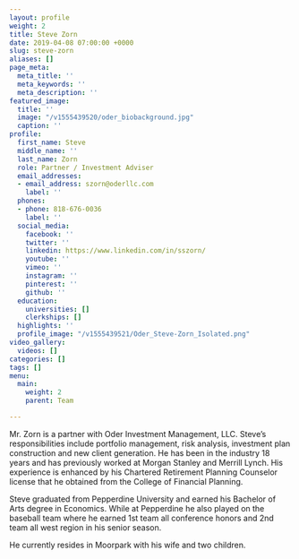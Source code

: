 ```yaml
---
layout: profile
weight: 2
title: Steve Zorn
date: 2019-04-08 07:00:00 +0000
slug: steve-zorn
aliases: []
page_meta:
  meta_title: ''
  meta_keywords: ''
  meta_description: ''
featured_image:
  title: ''
  image: "/v1555439520/oder_biobackground.jpg"
  caption: ''
profile:
  first_name: Steve
  middle_name: ''
  last_name: Zorn
  role: Partner / Investment Adviser
  email_addresses:
  - email_address: szorn@oderllc.com
    label: ''
  phones:
  - phone: 818-676-0036
    label: ''
  social_media:
    facebook: ''
    twitter: ''
    linkedin: https://www.linkedin.com/in/sszorn/
    youtube: ''
    vimeo: ''
    instagram: ''
    pinterest: ''
    github: ''
  education:
    universities: []
    clerkships: []
  highlights: ''
  profile_image: "/v1555439521/Oder_Steve-Zorn_Isolated.png"
video_gallery:
  videos: []
categories: []
tags: []
menu:
  main:
    weight: 2
    parent: Team

---
```

Mr. Zorn is a partner with Oder Investment Management, LLC. Steve’s responsibilities include portfolio management, risk analysis, investment plan construction and new client generation. He has been in the industry 18 years and has previously worked at Morgan Stanley and Merrill Lynch. His experience is enhanced by his Chartered Retirement Planning Counselor license that he obtained from the College of Financial Planning.

Steve graduated from Pepperdine University and earned his Bachelor of Arts degree in Economics. While at Pepperdine he also played on the baseball team where he earned 1st team all conference honors and 2nd team all west region in his senior season.

He currently resides in Moorpark with his wife and two children.